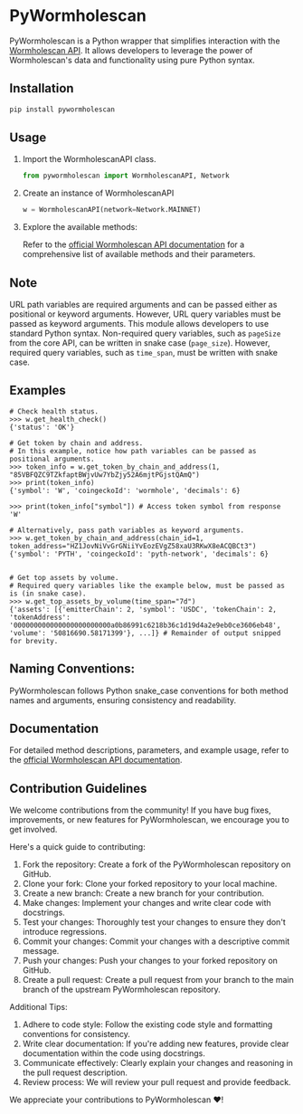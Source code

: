 # PyWormholescan
PyWormholescan is a Python wrapper that simplifies interaction with the [Wormholescan API](https://api.wormholescan.io). It allows developers to leverage the power of Wormholescan's data and functionality using pure Python syntax.

## Installation
```sh
pip install pywormholescan
```

## Usage
1. Import the WormholescanAPI class.
    ```python
    from pywormholescan import WormholescanAPI, Network
    ```

2. Create an instance of WormholescanAPI
    ```python
    w = WormholescanAPI(network=Network.MAINNET)
    ```

3. Explore the available methods:

    Refer to the [official Wormholescan API documentation](https://api.wormholescan.io) for a comprehensive list of available methods and their parameters.

## Note

URL path variables are required arguments and can be passed either as positional or keyword arguments. However, URL query variables must be passed as keyword arguments.
This module allows developers to use standard Python syntax. Non-required query variables, such as `pageSize` from the core API, can be written in snake case (`page_size`). However, required query variables, such as `time_span`, must be written with snake case.

## Examples
```pycon
# Check health status.
>>> w.get_health_check()
{'status': 'OK'}

# Get token by chain and address.
# In this example, notice how path variables can be passed as positional arguments.
>>> token_info = w.get_token_by_chain_and_address(1, "85VBFQZC9TZkfaptBWjvUw7YbZjy52A6mjtPGjstQAmQ")
>>> print(token_info)
{'symbol': 'W', 'coingeckoId': 'wormhole', 'decimals': 6}

>>> print(token_info["symbol"]) # Access token symbol from response
'W'

# Alternatively, pass path variables as keyword arguments.
>>> w.get_token_by_chain_and_address(chain_id=1, token_address="HZ1JovNiVvGrGNiiYvEozEVgZ58xaU3RKwX8eACQBCt3")
{'symbol': 'PYTH', 'coingeckoId': 'pyth-network', 'decimals': 6}


# Get top assets by volume.
# Required query variables like the example below, must be passed as is (in snake case).
>>> w.get_top_assets_by_volume(time_span="7d")
{'assets': [{'emitterChain': 2, 'symbol': 'USDC', 'tokenChain': 2, 'tokenAddress': '000000000000000000000000a0b86991c6218b36c1d19d4a2e9eb0ce3606eb48', 'volume': '50816690.58171399'}, ...]} # Remainder of output snipped for brevity.
```

## Naming Conventions:
PyWormholescan follows Python snake_case conventions for both method names and arguments, ensuring consistency and readability.

## Documentation
For detailed method descriptions, parameters, and example usage, refer to the [official Wormholescan API documentation](https://api.wormholescan.io).

## Contribution Guidelines

We welcome contributions from the community! If you have bug fixes, improvements, or new features for PyWormholescan, we encourage you to get involved.

Here's a quick guide to contributing:

1. Fork the repository: Create a fork of the PyWormholescan repository on GitHub.
2. Clone your fork: Clone your forked repository to your local machine.
3. Create a new branch: Create a new branch for your contribution.
4. Make changes: Implement your changes and write clear code with docstrings.
5. Test your changes: Thoroughly test your changes to ensure they don't introduce regressions.
6. Commit your changes: Commit your changes with a descriptive commit message.
7. Push your changes: Push your changes to your forked repository on GitHub.
8. Create a pull request: Create a pull request from your branch to the main branch of the upstream PyWormholescan repository.

Additional Tips:
1. Adhere to code style: Follow the existing code style and formatting conventions for consistency.
2. Write clear documentation: If you're adding new features, provide clear documentation within the code using docstrings.
3. Communicate effectively: Clearly explain your changes and reasoning in the pull request description.
4. Review process: We will review your pull request and provide feedback.

We appreciate your contributions to PyWormholescan ❤!
